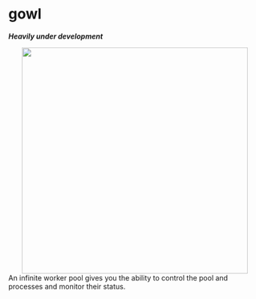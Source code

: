 # gowl
**_Heavily under development_**
<div  align="center"><img src="https://github.com/hamed-yousefi/gowl/blob/master/docs/images/process-pool.png" width="450" ></div>
An infinite worker pool gives you the ability to control the pool and processes and monitor their status.
